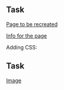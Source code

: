 ## Task

[Page to be recreated](https://raw.githubusercontent.com/McLarenCollege/Flutter-Course-Notes/master/html_basic_task-1.png)

[Info for the page](https://www.who.int/emergencies/diseases/novel-coronavirus-2019/advice-for-public)

Adding CSS:

## Task
[Image](https://raw.githubusercontent.com/McLarenCollege/Flutter-Course-Notes/master/screenshots/cssTask1-1.png)
